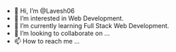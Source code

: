 - 👋 Hi, I’m @Lavesh06
- 👀 I’m interested in Web Development.
- 🌱 I’m currently learning Full Stack Web Development.
- 💞️ I’m looking to collaborate on ...
- 📫 How to reach me ...

<!---
Lavesh06/Lavesh06 is a ✨ special ✨ repository because its `README.md` (this file) appears on your GitHub profile.
You can click the Preview link to take a look at your changes.
--->
